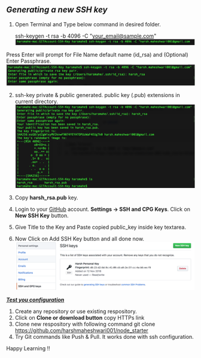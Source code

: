 
***<h2>Generating a new SSH key</h2>***

1. Open Terminal and Type below command in desired folder.

   ssh-keygen -t rsa -b 4096 -C "your_email@sample.com"
 ![ScreenShot](https://github.com/harshmaheshwari001/git/blob/master/1.png)

Press Enter will prompt for File Name default name (id_rsa) and (Optional) Enter Passphrase.
![ScreenShot](https://github.com/harshmaheshwari001/git/blob/master/2.png)

2. ssh-key private & public generated. public key (.pub) extensions in current directory. 
![ScreenShot](https://github.com/harshmaheshwari001/git/blob/master/3.png)

3. Copy **harsh_rsa.pub** key.
4. Login to your [GitHub](https://github.com/) account. **Settings -> SSH and CPG Keys**. Click on **New SSH Key** button. 

5. Give Title to the Key and Paste copied public_key inside key textarea.
6. Now Click on Add SSH Key button and all done now.
![ScreenShot](https://github.com/harshmaheshwari001/git/blob/master/4.png)

***<u>Test you configuration</u>***
1. Create any repository or use existing respository.
2. Click on <b>Clone or download button</b> copy HTTPs link
3. Clone new respository with following command
    git clone https://github.com/harshmaheshwari001/node_starter
4. Try Git commands like Push & Pull. It works done with ssh configuration.

Happy Learning !!

